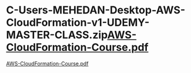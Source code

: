 # C-Users-MEHEDAN-Desktop-AWS-CloudFormation-v1-UDEMY-MASTER-CLASS.zip[AWS-CloudFormation-Course.pdf](https://github.com/confyUK/C-Users-MEHEDAN-Desktop-AWS-CloudFormation-v1-UDEMY-MASTER-CLASS.zip/files/11273113/AWS-CloudFormation-Course.pdf)
[AWS-CloudFormation-Course.pdf](https://github.com/confyUK/C-Users-MEHEDAN-Desktop-AWS-CloudFormation-v1-UDEMY-MASTER-CLASS.zip/files/11273122/AWS-CloudFormation-Course.pdf)
